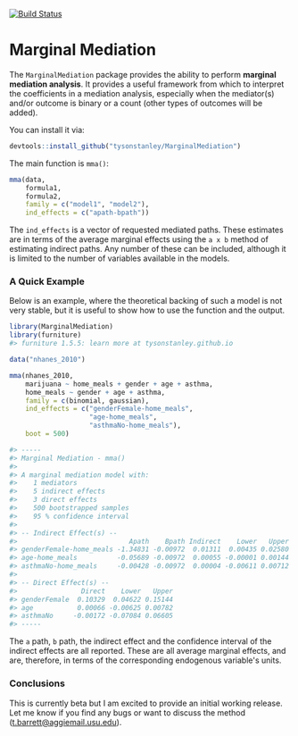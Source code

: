 
<!-- README.md is generated from README.Rmd. Please edit that file -->
[![Build Status](https://travis-ci.org/TysonStanley/MarginalMediation.svg?branch=master)](https://travis-ci.org/TysonStanley/MarginalMediation)

Marginal Mediation
==================

The `MarginalMediation` package provides the ability to perform **marginal mediation analysis**. It provides a useful framework from which to interpret the coefficients in a mediation analysis, especially when the mediator(s) and/or outcome is binary or a count (other types of outcomes will be added).

You can install it via:

``` r
devtools::install_github("tysonstanley/MarginalMediation")
```

The main function is `mma()`:

``` r
mma(data,
    formula1,
    formula2,
    family = c("model1", "model2"),
    ind_effects = c("apath-bpath"))
```

The `ind_effects` is a vector of requested mediated paths. These estimates are in terms of the average marginal effects using the `a x b` method of estimating indirect paths. Any number of these can be included, although it is limited to the number of variables available in the models.

### A Quick Example

Below is an example, where the theoretical backing of such a model is not very stable, but it is useful to show how to use the function and the output.

``` r
library(MarginalMediation)
library(furniture)
#> furniture 1.5.5: learn more at tysonstanley.github.io

data("nhanes_2010")

mma(nhanes_2010,
    marijuana ~ home_meals + gender + age + asthma,
    home_meals ~ gender + age + asthma,
    family = c(binomial, gaussian),
    ind_effects = c("genderFemale-home_meals",
                    "age-home_meals",
                    "asthmaNo-home_meals"),
    boot = 500)
```

```r
#> -----
#> Marginal Mediation - mma()
#> 
#> A marginal mediation model with:
#>    1 mediators
#>    5 indirect effects
#>    3 direct effects
#>    500 bootstrapped samples
#>    95 % confidence interval
#> 
#> -- Indirect Effect(s) --
#>                            Apath    Bpath Indirect    Lower   Upper
#> genderFemale-home_meals -1.34831 -0.00972  0.01311  0.00435 0.02580
#> age-home_meals          -0.05689 -0.00972  0.00055 -0.00001 0.00144
#> asthmaNo-home_meals     -0.00428 -0.00972  0.00004 -0.00611 0.00712
#> 
#> -- Direct Effect(s) --
#>                Direct    Lower   Upper
#> genderFemale  0.10329  0.04622 0.15144
#> age           0.00066 -0.00625 0.00782
#> asthmaNo     -0.00172 -0.07084 0.06605
#> -----
```

The `a` path, `b` path, the indirect effect and the confidence interval of the indirect effects are all reported. These are all average marginal effects, and are, therefore, in terms of the corresponding endogenous variable's units.

### Conclusions

This is currently beta but I am excited to provide an initial working release. Let me know if you find any bugs or want to discuss the method (<t.barrett@aggiemail.usu.edu>).

